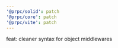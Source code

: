```yaml
---
'@prpc/solid': patch
'@prpc/core': patch
'@prpc/vite': patch
---
```


feat: cleaner syntax for object middlewares
